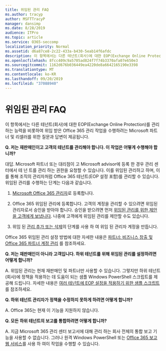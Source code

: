```yaml
---
title: 위임된 관리 FAQ
ms.author: tracyp
author: MSFTTracyP
manager: dansimp
ms.date: 8/28/2019
audience: ITPro
ms.topic: article
ms.service: O365-seccomp
localization_priority: Normal
ms.assetid: d6a87ce8-2c22-433a-b430-5eab14f6afdc
description: 이 항목에서는 다른 테넌트(회사)에 대한 EOP(Exchange Online Protection)를 관리하는 능력을 비롯하여 위임 받은 Office 365 관리 작업을 수행하려는 Microsoft 파트너 및 리셀러를 위한 질문과 답변이 제공됩니다.
ms.openlocfilehash: 8fcc409c9a5705ad824f7f74b3370afa07e650e3
ms.sourcegitcommit: 1162d676b036449ea4220de8a6642165190e3398
ms.translationtype: MT
ms.contentlocale: ko-KR
ms.lasthandoff: 09/20/2019
ms.locfileid: "37088940"
---
```

# <a name="delegated-administration-faq"></a>위임된 관리 FAQ

이 항목에서는 다른 테넌트(회사)에 대한 EOP(Exchange Online Protection)를 관리하는 능력을 비롯하여 위임 받은 Office 365 관리 작업을 수행하려는 Microsoft 파트너 및 리셀러를 위한 질문과 답변이 제공됩니다.
  
 **Q. 저는 재판매인이고 고객의 테넌트를 관리해야 합니다. 이 작업은 어떻게 수행해야 합니까?**
  
대답. Microsoft 파트너 또는 대리점이 고 Microsoft advisor에 등록 한 경우 관리 센터에서 테 넌 트를 관리 하는 권한을 요청할 수 있습니다. 이를 위임된 관리하고 하며, 이를 통해 조직의 관리자처럼 Office 365 테넌트(EOP 설정 포함)를 관리할 수 있습니다. 위임된 관리를 수행하는 단계는 다음과 같습니다.
  
1. [Microsoft Office 365 관리자](https://aka.ms/cloudbenefits)로 등록합니다.

2. Office 365 위임된 관리에 등록합니다. 고객의 계정을 관리할 수 있으려면 위임된 관리자로서 승인을 받아야 합니다. 승인을 받으려면 먼저 [위임된 관리를 위한 제안을 고객에게 보냅니다](https://go.microsoft.com/fwlink/?LinkId=396829). 나중에 고객에게 위임된 관리를 제안할 수도 있습니다.

3. 위임 된 [관리 추가 또는 삭제](https://go.microsoft.com/fwlink/?LinkId=396831)의 단계를 사용 하 여 위임 된 관리자 계정을 만듭니다.

Office 365 위임된 관리 설정 방법에 대한 자세한 내용은 [파트너: 비즈니스 창출 및 Office 365 파트너 계정 관리](https://go.microsoft.com/fwlink/?LinkId=301485) 를 참조하세요.
  
 **Q. 저는 재판매인이 아니라 고객입니다. 하위 테넌트를 위해 위임된 관리를 설정하려면 어떻게 합니까?**
  
A. 위임된 관리는 현재 재판매인 및 파트너만 사용할 수 있습니다. 그렇지만 하위 테넌트(회사)에 정책을 적용하는 데 도움이 되는 샘플 Windows PowerShell 스크립트를 제공해 드립니다. 자세한 내용은 [여러 테넌트에 EOP 설정을 적용하기 위한 샘플 스크립트](sample-script-for-applying-eop-settings-to-multiple-tenants.md)를 참조하세요.
  
 **Q. 하위 테넌트 관리자가 정책을 수정하지 못하게 하려면 어떻게 합니까?**
  
A. Office 365는 현재 이 기능을 지원하지 않습니다.
  
 **Q. 모든 하위 테넌트의 보고를 통합하려면 어떻게 합니까?**
  
A. 지금 Microsoft 365 관리 센터 보고서에 대해 관리 하는 회사 전체의 통합 보고 기능을 사용할 수 없습니다. 그러나 원격 Windows PowerShell 또는 [Office 365 보고 웹 서비스](https://go.microsoft.com/fwlink/?LinkId=279926)를 사용 하 여이 작업을 수행할 수 있습니다.

